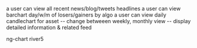 a user can view all recent news/blog/tweets headlines
a user can view barchart day/w/m of losers/gainers by algo
a user can view daily candlechart for asset
-- change betweeen weekly, monthly view
-- display detailed information & related feed


ng-chart
river5
